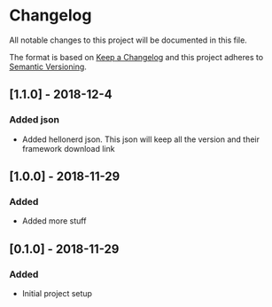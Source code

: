 # Changelog

All notable changes to this project will be documented in this file.

The format is based on [Keep a Changelog](http://keepachangelog.com/)
and this project adheres to [Semantic Versioning](http://semver.org/).

## [1.1.0] - 2018-12-4
### Added json
- Added hellonerd json. This json will keep all the version and their framework download link

## [1.0.0] - 2018-11-29
### Added
- Added more stuff

## [0.1.0] - 2018-11-29
### Added
- Initial project setup
